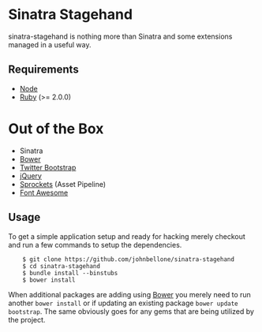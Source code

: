 Sinatra Stagehand
=================
sinatra-stagehand is nothing more than Sinatra and some extensions managed in a useful way.

## Requirements
* [Node][6]
* [Ruby][7] (>= 2.0.0)

# Out of the Box
* Sinatra
* [Bower][1]
* [Twitter Bootstrap][2]
* [jQuery][3]
* [Sprockets][4] (Asset Pipeline)
* [Font Awesome][5]

## Usage
To get a simple application setup and ready for hacking merely checkout and run
a few commands to setup the dependencies.

        $ git clone https://github.com/johnbellone/sinatra-stagehand
        $ cd sinatra-stagehand
        $ bundle install --binstubs
        $ bower install

When additional packages are adding using [Bower][1] you merely need to run
another `bower install` or if updating an existing package `bower update bootstrap`.
The same obviously goes for any gems that are being utilized by the project.

[0]: http://sinatrarb.com
[1]: http://bower.io
[2]: http://getbootstrap.com
[3]: http://jquery.com
[4]: https://github.com/sstephenson/sprockets
[5]: http://fortawesome.github.io/Font-Awesome/
[6]: http://nodejs.org
[7]: http://ruby-lang.org
